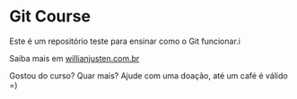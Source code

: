 # Git Course

Este é um repositório teste para ensinar como o Git funcionar.i

Saiba mais em [willianjusten.com.br](http://willianjusten.com.br)

Gostou do curso? Quar mais? Ajude com uma doação, até um café é válido =)
